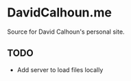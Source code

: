 # DavidCalhoun.me

Source for David Calhoun's personal site.

## TODO
- Add server to load files locally

